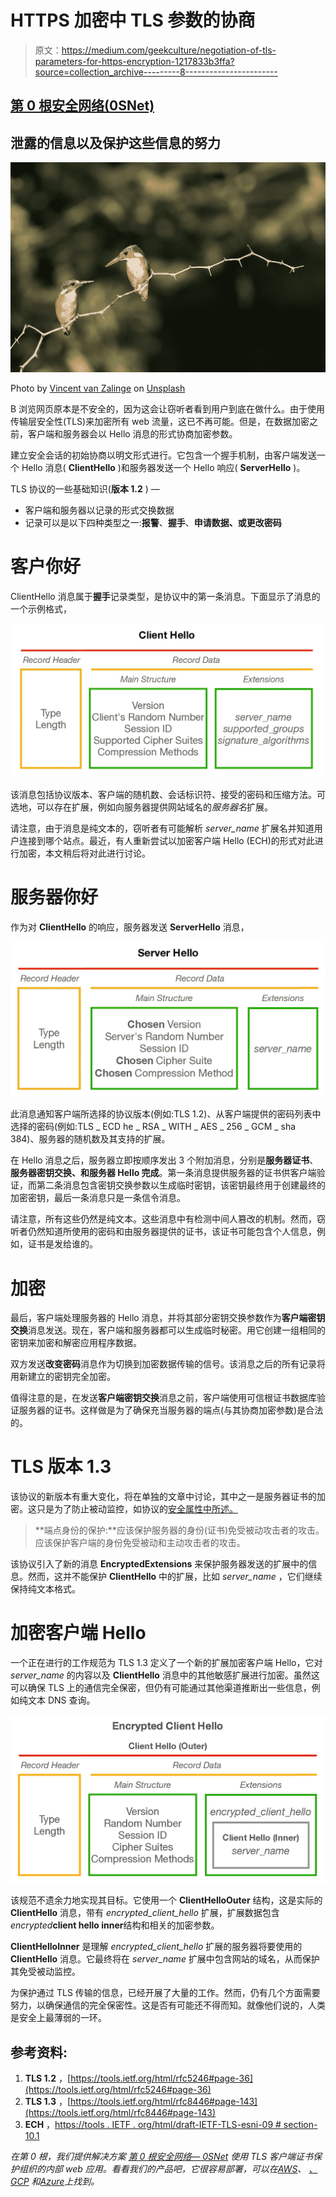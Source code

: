 # HTTPS 加密中 TLS 参数的协商

> 原文：<https://medium.com/geekculture/negotiation-of-tls-parameters-for-https-encryption-1217833b3ffa?source=collection_archive---------8----------------------->

## [第 0 根安全网络(0SNet)](https://www.0snet.com)

## 泄露的信息以及保护这些信息的努力

![](img/1b2fb6130fc9859663b6bd7d4eef0d09.png)

Photo by [Vincent van Zalinge](https://unsplash.com/@vincentvanzalinge?utm_source=medium&utm_medium=referral) on [Unsplash](https://unsplash.com?utm_source=medium&utm_medium=referral)

B 浏览网页原本是不安全的，因为这会让窃听者看到用户到底在做什么。由于使用传输层安全性(TLS)来加密所有 web 流量，这已不再可能。但是，在数据加密之前，客户端和服务器会以 Hello 消息的形式协商加密参数。

建立安全会话的初始协商以明文形式进行。它包含一个握手机制，由客户端发送一个 Hello 消息( **ClientHello** )和服务器发送一个 Hello 响应( **ServerHello** )。

TLS 协议的一些基础知识(**版本 1.2** ) —

*   客户端和服务器以记录的形式交换数据
*   记录可以是以下四种类型之一:**报警**、**握手**、**申请数据、**或**更改密码**

# 客户你好

ClientHello 消息属于**握手**记录类型，是协议中的第一条消息。下面显示了消息的一个示例格式，

![](img/368aeafb4b8a5944d63897bdded54c39.png)

该消息包括协议版本、客户端的随机数、会话标识符、接受的密码和压缩方法。可选地，可以存在扩展，例如向服务器提供网站域名的*服务器名*扩展。

请注意，由于消息是纯文本的，窃听者有可能解析 *server_name* 扩展名并知道用户连接到哪个站点。最近，有人重新尝试以加密客户端 Hello (ECH)的形式对此进行加密，本文稍后将对此进行讨论。

# 服务器你好

作为对 **ClientHello** 的响应，服务器发送 **ServerHello** 消息，

![](img/e626d35b0c17b1a06959660005d9ea19.png)

此消息通知客户端所选择的协议版本(例如:TLS 1.2)、从客户端提供的密码列表中选择的密码(例如:TLS _ ECD he _ RSA _ WITH _ AES _ 256 _ GCM _ sha 384)、服务器的随机数及其支持的扩展。

在 Hello 消息之后，服务器立即按顺序发出 3 个附加消息，分别是**服务器证书**、**服务器密钥交换、**和**服务器 Hello 完成**。第一条消息提供服务器的证书供客户端验证，而第二条消息包含密钥交换参数以生成临时密钥，该密钥最终用于创建最终的加密密钥，最后一条消息只是一条信令消息。

请注意，所有这些仍然是纯文本。这些消息中有检测中间人篡改的机制。然而，窃听者仍然知道所使用的密码和由服务器提供的证书，该证书可能包含个人信息，例如，证书是发给谁的。

# 加密

最后，客户端处理服务器的 Hello 消息，并将其部分密钥交换参数作为**客户端密钥交换**消息发送。现在，客户端和服务器都可以生成临时秘密。用它创建一组相同的密钥来加密和解密应用程序数据。

双方发送**改变密码**消息作为切换到加密数据传输的信号。该消息之后的所有记录将用新建立的密钥完全加密。

值得注意的是，在发送**客户端密钥交换**消息之前，客户端使用可信根证书数据库验证服务器的证书。这样做是为了确保充当服务器的端点(与其协商加密参数)是合法的。

# TLS 版本 1.3

该协议的新版本有重大变化，将在单独的文章中讨论，其中之一是服务器证书的加密。这只是为了防止被动监控，如协议的[安全属性中所述。](https://tools.ietf.org/html/rfc8446#page-143)

> **端点身份的保护:**应该保护服务器的身份(证书)免受被动攻击者的攻击。应该保护客户端的身份免受被动和主动攻击者的攻击。

该协议引入了新的消息 **EncryptedExtensions** 来保护服务器发送的扩展中的信息。然而，这并不能保护 **ClientHello** 中的扩展，比如 *server_name* ，它们继续保持纯文本格式。

# 加密客户端 Hello

一个正在进行的工作规范为 TLS 1.3 定义了一个新的扩展加密客户端 Hello，它对 *server_name* 的内容以及 **ClientHello** 消息中的其他敏感扩展进行加密。虽然这可以确保 TLS 上的通信完全保密，但仍有可能通过其他渠道推断出一些信息，例如纯文本 DNS 查询。

![](img/883d09903071b7535b01f9d2a8b9d005.png)

该规范不遗余力地实现其目标。它使用一个 **ClientHelloOuter** 结构，这是实际的 **ClientHello** 消息，带有 *encrypted_client_hello* 扩展，扩展数据包含*encrypted***client hello inner**结构和相关的加密参数。

**ClientHelloInner** 是理解 *encrypted_client_hello* 扩展的服务器将要使用的 **ClientHello** 消息。它最终将在 *server_name* 扩展中包含网站的域名，从而保护其免受被动监控。

为保护通过 TLS 传输的信息，已经开展了大量的工作。然而，仍有几个方面需要努力，以确保通信的完全保密性。这是否有可能还不得而知。就像他们说的，人类是安全上最薄弱的一环。

## 参考资料:

1.  **TLS 1.2** ，[https://tools.ietf.org/html/rfc5246#page-36](https://tools.ietf.org/html/rfc5246#page-36)
2.  **TLS 1.3** ，[https://tools.ietf.org/html/rfc8446#page-143](https://tools.ietf.org/html/rfc8446#page-143)
3.  **ECH** ，[https://tools . IETF . org/html/draft-IETF-TLS-esni-09 # section-10.1](https://tools.ietf.org/html/draft-ietf-tls-esni-09#section-10.1)

*在第 0 根，我们提供解决方案* [*第 0 根安全网络— 0SNet*](https://www.0snet.com/) *使用 TLS 客户端证书保护组织的内部 web 应用。看看我们的产品吧，它很容易部署，可以在*[*AWS*](https://0snet.info/#install.aws)*、* [*、GCP*](https://0snet.info/#install.gcp) *和*[*Azure*](https://0snet.info/#install.azu)*上找到。*